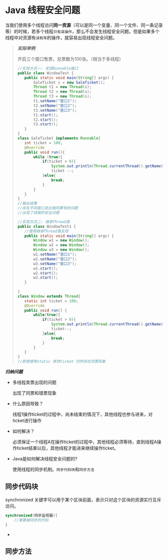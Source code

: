 # Java 线程安全问题

当我们使用多个线程访问**同一资源**（可以是同一个变量、同一个文件、同一条记录等）的时候，若多个线程`只有读操作`，那么不会发生线程安全问题。但是如果多个线程中对资源有`读和写`的操作，就容易出现线程安全问题。

>***实际举例***
>
>开启三个窗口售票，总票数为100张。（相当于多线程）
>
>````java
>//实现方式一: 实现Runnable接口
>public class WindowTest {
>    public static void main(String[] args) {
>        SaleTicket s = new SaleTicket();
>        Thread t1 = new Thread(s);
>        Thread t2 = new Thread(s);
>        Thread t3 = new Thread(s);
>        t1.setName("窗口1");
>        t2.setName("窗口2");
>        t3.setName("窗口3");
>        t1.start();
>        t2.start();
>        t3.start();
>    }
>}
>class SaleTicket implements Runnable{
>    int ticket = 100;
>    @Override
>    public void run(){
>        while (true){
>            if(ticket > 0){
>                System.out.println(Thread.currentThread().getName()+"售票，票号为"+ticket);
>                ticket --;
>            }else{
>                break;
>            }
>        }
>    }
>}
>//输出结果
>//存在不同窗口卖出相同票号的问题
>//出现了线程的安全问题
>````
>
>````java
>//实现方式二: 继承Thread类
>public class WindowTest1 {
>    //使用继承Thread类实现
>    public static void main(String[] args) {
>        Window w1 = new Window();
>        Window w2 = new Window();
>        Window w3 = new Window();
>        w1.setName("窗口1");
>        w2.setName("窗口2");
>        w3.setName("窗口3");
>        w1.start();
>        w2.start();
>        w3.start();
>    }
>    
>}
>class Window extends Thread{
>    static int ticket = 100;
>    @Override
>    public void run() {
>        while(true){
>            if(ticket > 0){
>                System.out.println(Thread.currentThread().getName()+"售票，票号为"+ticket);
>                ticket--;
>            }else{
>                break;
>            }
>        }
>    }
>}
>//即使使用static 修饰ticket 仍然存在同票现象
>````

***归纳问题***

* 多线程卖票出现的问题

  出现了同票和错票现象

* 什么原因导致？

  线程1操作ticket的过程中，尚未结束的情况下，其他线程也参与进来，对ticket进行操作

* 如何解决？

  必须保证一个线程A在操作ticket的过程中，其他线程必须等待，直到线程A操作ticket结束以后，其他线程才能进来继续操作ticket。

* Java是如何解决线程安全问题的?

  使用线程的同步机制。`同步代码块`和`同步方法`

## 同步代码块

synchronized 关键字可以用于某个区块前面，表示只对这个区块的资源实行互斥访问。

````java
synchronized(同步监视器){
    //需要被同步的代码
}
````

* 

## 同步方法

